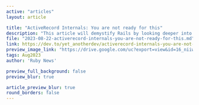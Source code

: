 ```yaml
---
active: "articles"
layout: article

title: "ActiveRecord Internals: You are not ready for this"
description: "This article will demystify Rails by looking deeper into the Rails active record association internals."
file: "2023-08-22-activerecord-internals-you-are-not-ready-for-this.md"
link: https://dev.to/yet_anotherdev/activerecord-internals-you-are-not-ready-for-this-a93
preview_image_link: "https://drive.google.com/uc?export=view&id=16_niiwvKWFCx-jBNL_hiAmZujBc3zSiA"
tags: Aug2023
author: 'Ruby News'

preview_full_background: false
preview_blur: true

article_preview_blur: true
round_borders: false
---
```


